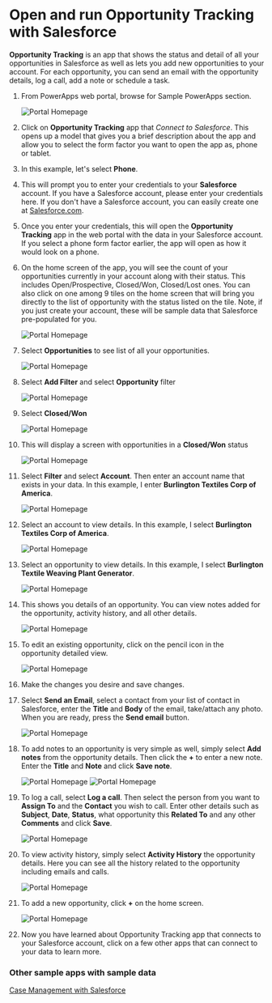 <properties
	pageTitle="Opportunity Tracking with Salesforce | Microsoft PowerApps"
	description="Step-by-step instructions for open and run Opportunity Tracking that connects to user's Salesforce account."
	services=""
	suite="powerapps"
	documentationCenter="na"
	authors="linhtranms"
	manager="darshand"
	editor=""
	tags=""/>

<tags
   ms.service="powerapps"
   ms.devlang="na"
   ms.topic="article"
   ms.tgt_pltfrm="na"
   ms.workload="na"
   ms.date="04/11/2016"
   ms.author="litran"/>

# Open and run Opportunity Tracking with Salesforce #

**Opportunity Tracking** is an app that shows the status and detail of all your opportunities in Salesforce as well as lets you add new opportunities to your account. For each opportunity, you can send an email with the opportunity details, log a call, add a note or schedule a task.  


1. From PowerApps web portal, browse for Sample PowerApps section. 

	![Portal Homepage](./media/opportunity-tracker-salesforce/portal-homepage.png) 

2. Click on **Opportunity Tracking** app that *Connect to Salesforce*. This opens up a model that gives you a brief description about the app and allow you to select the form factor you want to open the app as, phone or tablet. 

3. In this example, let's select **Phone**. 

4. This will prompt you to enter your credentials to your **Salesforce** account. If you have a Salesforce account, please enter your credentials here. If you don't have a Salesforce account, you can easily create one at [Salesforce.com](http://www.salesforce.com). 

5. Once you enter your credentials, this will open the **Opportunity Tracking** app in the web portal with the data in your Salesforce account. If you select a phone form factor earlier, the app will open as how it would look on a phone. 

6. On the home screen of the app, you will see the count of your opportunities currently in your account along with their status. This includes Open/Prospective, Closed/Won, Closed/Lost ones. You can also click on one among 9 tiles on the home screen that will bring you directly to the list of opportunity with the status listed on the tile. Note, if you just create your account, these will be sample data that Salesforce pre-populated for you. 
	
	![Portal Homepage](./media/opportunity-tracker-salesforce/home.png)
 
7. Select **Opportunities** to see list of all your opportunities.
 
	![Portal Homepage](./media/opportunity-tracker-salesforce/opportunities.png)

8. Select **Add Filter** and select **Opportunity** filter

	![Portal Homepage](./media/opportunity-tracker-salesforce/filters.png)

9. Select **Closed/Won**

	![Portal Homepage](./media/opportunity-tracker-salesforce/filter_status.png)

10. This will display a screen with opportunities in a **Closed/Won** status

	![Portal Homepage](./media/opportunity-tracker-salesforce/filter_status_result.png)

11. Select **Filter** and select **Account**. Then enter an account name that exists in your data. In this example, I enter **Burlington Textiles Corp of America**.

	![Portal Homepage](./media/opportunity-tracker-salesforce/filter_account_result.png)

12. Select an account to view details. In this example, I select **Burlington Textiles Corp of America**.

	![Portal Homepage](./media/opportunity-tracker-salesforce/account_details.png)

13. Select an opportunity to view details. In this example, I select **Burlington Textile Weaving Plant Generator**.

	![Portal Homepage](./media/opportunity-tracker-salesforce/opportunity_select.png)

14. This shows you details of an opportunity. You can view notes added for the opportunity, activity history, and all other details.

	![Portal Homepage](./media/opportunity-tracker-salesforce/opportunity_details.png)

15. To edit an existing opportunity, click on the pencil icon in the opportunity detailed view.
	
	![Portal Homepage](./media/opportunity-tracker-salesforce/opportunity_edit.png)

16. Make the changes you desire and save changes. 
	
17. Select **Send an Email**, select a contact from your list of contact in Salesforce, enter the **Title** and **Body** of the email, take/attach any photo. When you are ready, press the **Send email** button. 
	
	![Portal Homepage](./media/opportunity-tracker-salesforce/send_email.png)

18. To add notes to an opportunity is very simple as well, simply select **Add notes** from the opportunity details. Then click the **+** to enter a new note. Enter the **Title** and **Note** and click **Save note**.
	
	![Portal Homepage](./media/opportunity-tracker-salesforce/add_note.png)
	![Portal Homepage](./media/opportunity-tracker-salesforce/save_note.png)

19. To log a call, select **Log a call**. Then select the person from you want to **Assign To** and the **Contact** you wish to call. Enter other details such as **Subject**, **Date**, **Status**, what opportunity this **Related To** and any other **Comments** and click **Save**.

	![Portal Homepage](./media/opportunity-tracker-salesforce/log_call.png)

20. To view activity history, simply select **Activity History** the opportunity details. Here you can see all the history related to the opportunity including emails and calls.
	
	![Portal Homepage](./media/opportunity-tracker-salesforce/activity_history.png)

21. To add a new opportunity, click **+** on the home screen. 
	
	![Portal Homepage](./media/opportunity-tracker-salesforce/add_opportunity.png)

22. Now you have learned about Opportunity Tracking app that connects to your Salesforce account, click on a few other apps that can connect to your data to learn more. 
 


### Other sample apps with sample data ###

[Case Management with Salesforce](case-management-salesforce.md)

